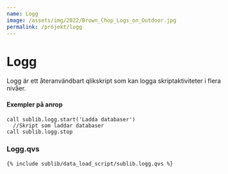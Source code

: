 ```yaml
---
name: Logg
image: /assets/img/2022/Brown_Chop_Logs_on_Outdoor.jpg
permalink: /projekt/logg
---
```


# <a class="qicon-data-load"/> Logg

Logg  är ett återanvändbart qlikskript som kan logga skriptaktiviteter i flera nivåer. 

#### Exempler på anrop

```qve 
call sublib.logg.start('Ladda databaser')
  //Skript som laddar databaser
call sublib.logg.stop      
```

### Logg.qvs

```qve
{% include sublib/data_load_script/sublib.logg.qvs %}
```